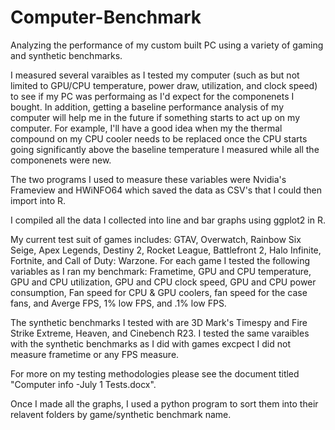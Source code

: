 # Computer-Benchmark
Analyzing the performance of my custom built PC using a variety of gaming and synthetic benchmarks. 

I measured several varaibles as I tested my computer (such as but not limited to GPU/CPU temperature, power draw, utilization, and clock speed) to see if my PC was performaing as I'd expect for the componenets I bought. In addition, getting a baseline performance analysis of my computer will help me in the future if something starts to act up on my computer. For example, I'll have a good idea when my the thermal compound on my CPU cooler needs to be replaced once the CPU starts going significantly above the baseline temperature I measured while all the componenets were new.

The two programs I used to measure these variables were Nvidia's Frameview and HWiNFO64 which saved the data as CSV's that I could then import into R. 
 
I compiled all the data I collected into line and bar graphs using ggplot2 in R. 

My current test suit of games includes: GTAV, Overwatch, Rainbow Six Seige, Apex Legends, Destiny 2, Rocket League, Battlefront 2, Halo Infinite, Fortnite, and Call of Duty: Warzone. For each game I tested the following variables as I ran my benchmark:  Frametime, GPU and CPU temperature, GPU and CPU utilization, GPU and CPU clock speed, GPU and CPU power consumption, Fan speed for CPU & GPU coolers, fan speed for the case fans, and Averge FPS, 1% low FPS, and .1% low FPS. 

The synthetic benchmarks I tested with are 3D Mark's Timespy and Fire Strike Extreme, Heaven, and Cinebench R23. I tested the same varaibles with the synthetic benchmarks as I did with games excpect I did not measure frametime or any FPS measure. 

For more on my testing methodologies please see the document titled "Computer info -July 1 Tests.docx".  

Once I made all the graphs, I used a python program to sort them into their relavent folders by game/synthetic benchmark name.  
